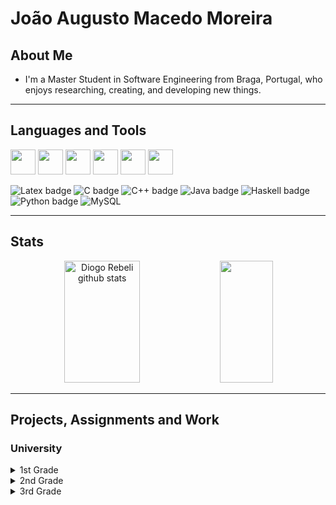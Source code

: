 # João Augusto Macedo Moreira

## About Me

* I'm a Master Student in Software Engineering from Braga, Portugal, who enjoys researching, creating, and developing new things.

---
## Languages and Tools

<div>
<img height="40" width="40" src="https://cdn.icon-icons.com/icons2/56/PNG/512/metro_ubuntu_11314.png"/>   
<img height="40" width="40" src="https://cdn.icon-icons.com/icons2/3053/PNG/512/microsoft_visual_studio_code_alt_macos_bigsur_icon_189956.png"/>  
<img height="40" width="40" src="https://cdn.icon-icons.com/icons2/3053/PNG/512/intellij_pycharm_macos_bigsur_icon_190055.png"/>  
<img height="40" width="40" src="https://cdn.icon-icons.com/icons2/3053/PNG/512/intellij_clion_macos_bigsur_icon_190059.png"/>   
<img height="40" width="40" src="https://cdn.icon-icons.com/icons2/3053/PNG/512/intellij_macos_bigsur_icon_190061.png"/>
<img height="40" width="40" src="https://cdn.icon-icons.com/icons2/3053/PNG/512/mysql_workbench_macos_bigsur_icon_189924.png"/>
</div>

![Latex badge](https://img.shields.io/badge/LaTeX-47A141?style=for-the-badge&logo=LaTeX&logoColor=white)
![C badge](https://img.shields.io/badge/C-00599C?style=for-the-badge&logo=c&logoColor=white)
![C++ badge](https://img.shields.io/badge/C++-809FFF?style=for-the-badge&logo=cpp&logoColor=white)
![Java badge](https://img.shields.io/badge/Java-ED8B00?style=for-the-badge&logo=java&logoColor=white)
![Haskell badge](https://img.shields.io/badge/Haskell-800080?style=for-the-badge&logo=haskell&logoColor=white)
![Python badge](https://img.shields.io/badge/Python-008000?style=for-the-badge&logo=python&logoColor=white)
![MySQL](https://img.shields.io/badge/mysql-%2300f.svg?style=for-the-badge&logo=mysql&logoColor=white)

---
## Stats

<div align="center">  
  <img width="49%" height="195px" src="https://github-readme-stats.vercel.app/api?username=augusto021&show_icons=true&count_private=true&hide_border=true&title_color=C3C3C3&icon_color=ffffff&text_color=ffffff&bg_color=0d1117" alt="Diogo Rebeli github stats" /> 
  <img width="41%" height="195px" src="https://github-readme-stats.vercel.app/api/top-langs/?username=augusto021&layout=compact&hide_border=true&title_color=C3C3C3&text_color=ffffff&bg_color=0d1117" />
</div>

---
## Projects, Assignments and Work
### University

<details>
    <summary>1st Grade</summary>

<table style="border-collapse:collapse;border-spacing:0" class="tg"><thead><tr><td style="border-color:inherit;border-style:solid;border-width:1px;font-family:Arial, sans-serif;font-size:14px;overflow:hidden;padding:10px 5px;text-align:left;vertical-align:middle;word-break:normal" rowspan="1">1st Grade</td><td style="border-color:inherit;border-style:solid;border-width:1px;font-family:Arial, sans-serif;font-size:14px;overflow:hidden;padding:10px 5px;text-align:left;vertical-align:middle;word-break:normal">2nd Semester</td><td style="border-color:inherit;border-style:solid;border-width:1px;font-family:Arial, sans-serif;font-size:14px;overflow:hidden;padding:10px 5px;text-align:left;vertical-align:middle;word-break:normal">Laboratórios de Informática II</td><td style="border-color:inherit;border-style:solid;border-width:1px;color:#00E;font-family:Arial, sans-serif;font-size:14px;overflow:hidden;padding:10px 5px;text-align:left;text-decoration:underline;vertical-align:top;word-break:normal" colspan="2"><a href="https://github.com/augusto021/University/tree/main/1st%20Grade/2nd%20Semester/Laborat%C3%B3rios%20de%20Inform%C3%A1tica%20II" target="_blank" rel="noopener noreferrer">Recriação do Jogo Matemático "Rastros"</a></td></tr></thead></table>
</details>
 

</details>

<details>
    <summary>2nd Grade</summary>
</details>

<details>
    <summary>3rd Grade</summary>
</details>
